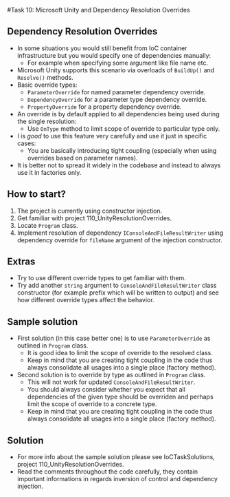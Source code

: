 #Task 10: Microsoft Unity and Dependency Resolution Overrides

## Dependency Resolution Overrides

* In some situations you would still benefit from IoC container infrastructure but you would specify one of dependencies manually:
  * For example when specifying some argument like file name etc.
* Microsoft Unity supports this scenario via overloads of ```BuildUp()``` and ```Resolve()``` methods.
* Basic override types:
  * ```ParameterOverride``` for named parameter dependency override.
  * ```DependencyOverride``` for a parameter type dependency override.
  * ```PropertyOverride``` for a property dependency override.
* An override is by default applied to all dependencies being used during the single resolution:
  * Use ```OnType``` method to limit scope of override to particular type only.
* I is *good* to use this feature very carefully and use it just in specific cases:
  * You are basically introducing tight coupling (especially when using overrides based on parameter names).
* It is better not to spread it widely in the codebase and instead to always use it in factories only.

## How to start?

1. The project is currently using constructor injection.
2. Get familiar with project 110_UnityResolutionOverrides.
3. Locate ```Program``` class.
4. Implement resolution of dependency ```IConsoleAndFileResultWriter``` using dependency override for ```fileName``` argument of the injection constructor.

## Extras

* Try to use different override types to get familiar with them.
* Try add another ```string``` argument to ```ConsoleAndFileResultWriter``` class constructor (for example prefix which will be written to output) and see 
  how different override types affect the behavior.

## Sample solution

* First solution (in this case better one) is to use ```ParameterOverride``` as outlined in ```Program``` class.
  * It is good idea to limit the scope of override to the resolved class.
  * Keep in mind that you are creating tight coupling in the code thus always consolidate all usages into a single place (factory method).
* Second solution is to override by type as outlined in ```Program``` class.
  * This will not work for updated ```ConsoleAndFileResultWriter```.
  * You should always consider whether you expect that all dependencies of the given type should be overriden and perhaps
    limit the scope of override to a concrete type.
  * Keep in mind that you are creating tight coupling in the code thus always consolidate all usages into a single place (factory method).

## Solution

* For more info about the sample solution please see IoCTaskSolutions, project 110_UnityResolutionOverrides.
* Read the comments throughout the code carefully, they contain important informations in regards inversion of control and dependency injection.

